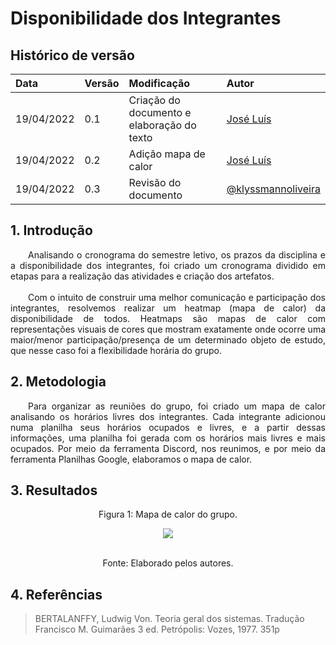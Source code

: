 # Disponibilidade dos Integrantes

## Histórico de versão

|    Data    | Versão |                Modificação                |       Autor        |
| :-------- | :---- | :--------------------------------------- | :---------------- |
| 19/04/2022 |  0.1   | Criação do documento e elaboração do texto |   [José Luís](https://github.com/joseluis-rt)    |
| 19/04/2022 |  0.2   | Adição mapa de calor |   [José Luís](https://github.com/joseluis-rt)    |
| 19/04/2022 | 0.3 | Revisão do documento | [@klyssmannoliveira](https://github.com/klyssmannoliveira) |

## 1. Introdução

<p style="text-align: justify"> 
&emsp;&emsp;Analisando o cronograma do semestre letivo, os prazos da disciplina e a disponibilidade dos integrantes, foi criado um cronograma dividido em etapas para a realização das atividades e criação dos artefatos.
</br></br>
&emsp;&emsp;Com o intuito de construir uma melhor comunicação e participação dos integrantes, resolvemos realizar um heatmap (mapa de calor) da disponibilidade de todos. Heatmaps são mapas de calor com representações visuais de cores que mostram exatamente onde ocorre uma maior/menor participação/presença de um determinado objeto de estudo, que nesse caso foi a flexibilidade horária do grupo.
</p>

## 2. Metodologia

<p style="text-align: justify">
&emsp;&emsp;Para organizar as reuniões do grupo, foi criado um mapa de calor analisando os horários livres dos integrantes. Cada integrante adicionou numa planilha seus horários ocupados e livres, e a partir dessas informações, uma planilha foi gerada com os horários mais livres e mais ocupados. Por meio da ferramenta Discord, nos reunimos, e por meio da ferramenta Planilhas Google, elaboramos o mapa de calor.

</p>

## 3. Resultados

<center>

<figcaption>Figura 1: Mapa de calor do grupo.</figcaption>
  
<p align = "center"><img src="https://raw.githubusercontent.com/Requisitos-de-Software/2021.2-PontoFacil/master/docs/assets/imagens/Mapa_de_Calor.png"></p><br>

<figcaption>Fonte: Elaborado pelos autores.</figcaption>

</center>

## 4. Referências

>BERTALANFFY, Ludwig Von. Teoria geral dos sistemas. Tradução Francisco M.
Guimarães 3 ed. Petrópolis: Vozes, 1977. 351p

